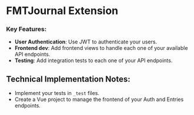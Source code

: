 # FMTJournal Extension

### Key Features:

- **User Authentication**: Use JWT to authenticate your users.
- **Frontend dev**: Add frontend views to handle each one of your available API endpoints.
- **Testing**: Add integration tests to each one of your API endpoints.

## Technical Implementation Notes:

- Implement your tests in `_test` files.
- Create a Vue project to manage the frontend of your Auth and Entries endpoints.
